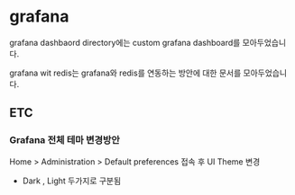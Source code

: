 # grafana
grafana dashbaord directory에는 custom grafana dashboard를 모아두었습니다.

grafana wit redis는  grafana와 redis를 연동하는 방안에 대한 문서를 모아두었습니다.

## ETC
### Grafana 전체 테마 변경방안
Home > Administration > Default preferences 접속 후 UI Theme 변경
- Dark , Light 두가지로 구분됨